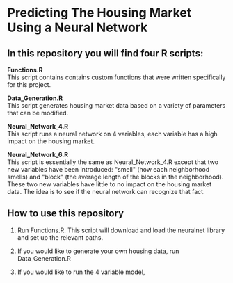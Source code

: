# Predicting The Housing Market Using a Neural Network

## In this repository you will find four R scripts:

**Functions.R** <br />
This script contains contains custom functions that were written specifically for this project.

**Data_Generation.R** <br />
This script generates housing market data based on a variety of parameters that can be modified. 

**Neural_Network_4.R** <br />
This script runs a neural network on 4 variables, each variable has a high impact on the housing market.

**Neural_Network_6.R** <br />
This script is essentially the same as Neural_Network_4.R except that two new variables have been introduced: "smell" (how each neighborhood smells) and "block" (the average length of the blocks in the neighborhood). These two new variables have little to no impact on the housing market data. The idea is to see if the neural network can recognize that fact.


## How to use this repository

1. Run Functions.R. This script will download and load the neuralnet library and set up the relevant paths.

2. If you would like to generate your own housing data, run Data_Generation.R

3. If you would like to run the 4 variable model,  
